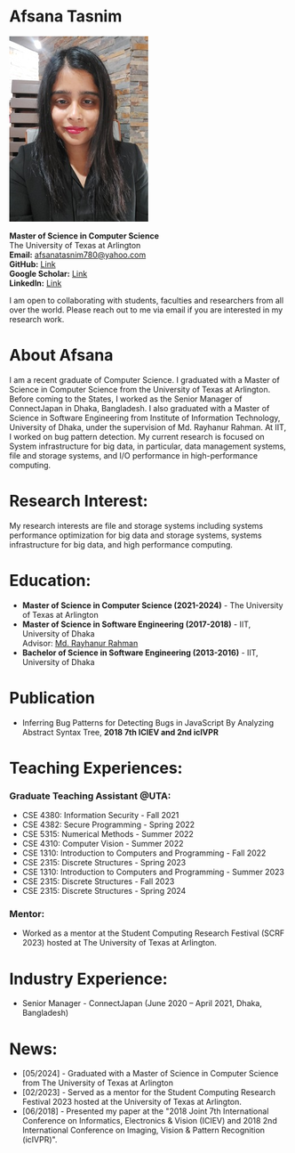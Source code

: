 
# Afsana Tasnim
![MyImage](mimi3.jpg)

**Master of Science in Computer Science**  
The University of Texas at Arlington  
**Email:** <span style="color: black; text-decoration: none;">afsanatasnim780@yahoo.com</span> <br/>
**GitHub:** <a href = "https://github.com/AfsanaTasnim">Link</a> <br/>
**Google Scholar:** <a href = "https://scholar.google.com/citations?user=P4_LIl8AAAAJ&hl=en&oi=sra">Link</a> <br/>
**LinkedIn:** <a href="https://www.linkedin.com/in/atmimi">Link</a>

I am open to collaborating with students, faculties and researchers from all over the world. Please reach out to me via email if you are interested in my research work. 

# About Afsana
I am a recent graduate of Computer Science. I graduated with a Master of Science in Computer Science from the University of Texas at Arlington. Before coming to the States, I worked as the Senior Manager of ConnectJapan in Dhaka, Bangladesh. I also graduated with a Master of Science in Software Engineering from Institute of Information Technology, University of Dhaka, under the supervision of Md. Rayhanur Rahman. At IIT, I worked on bug pattern detection. My current research is focused on System infrastructure for big data, in particular, data management systems, file and storage systems, and I/O performance in high-performance computing.

# Research Interest:

My research interests are file and storage systems including systems performance optimization for big data and storage systems, systems infrastructure for big data, and high performance computing. 

# Education:
- **Master of Science in Computer Science (2021-2024)** - The University of Texas at Arlington
- **Master of Science in Software Engineering (2017-2018)** - IIT, University of Dhaka <br/>
  Advisor: <a href = "https://rayhanur-rahman.github.io/">Md. Rayhanur Rahman</a> <br/>
- **Bachelor of Science in Software Engineering (2013-2016)** - IIT, University of Dhaka

# Publication
- Inferring Bug Patterns for Detecting Bugs in JavaScript By Analyzing Abstract Syntax Tree, **2018 7th ICIEV and 2nd icIVPR**

# Teaching Experiences:
### Graduate Teaching Assistant @UTA:
- CSE 4380: Information Security - Fall 2021
- CSE 4382: Secure Programming - Spring 2022
- CSE 5315: Numerical Methods - Summer 2022
- CSE 4310: Computer Vision - Summer 2022
- CSE 1310: Introduction to Computers and Programming - Fall 2022
- CSE 2315: Discrete Structures - Spring 2023
- CSE 1310: Introduction to Computers and Programming - Summer 2023
- CSE 2315: Discrete Structures - Fall 2023
- CSE 2315: Discrete Structures - Spring 2024

### Mentor:
- Worked as a mentor at the Student Computing Research Festival (SCRF 2023) hosted at The University of Texas at Arlington.

# Industry Experience:
- Senior Manager - ConnectJapan (June 2020 – April 2021, Dhaka, Bangladesh)

# News:
- [05/2024] - Graduated with a Master of Science in Computer Science from The University of Texas at Arlington
- [02/2023] - Served as a mentor for the Student Computing Research Festival 2023 hosted at the University of Texas at Arlington.
- [06/2018] - Presented my paper at the "2018 Joint 7th International Conference on Informatics, Electronics & Vision (ICIEV) and 2018 2nd International Conference on Imaging, Vision & Pattern Recognition (icIVPR)".
